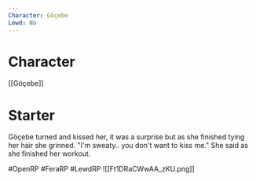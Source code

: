 ```yaml
---
Character: Göçebe
Lewd: No
---
```

# Character
[[Göçebe]]

# Starter
Göçebe turned and kissed her, it was a surprise but as she finished tying her hair she grinned. "I'm sweaty.. you don't want to kiss me." She said as she finished her workout.

#OpenRP #FeraRP #LewdRP
![[Ft1DRaCWwAA_zKU.png]]